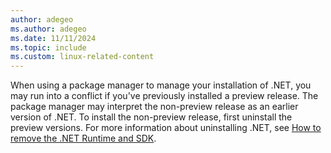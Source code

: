 ```yaml
---
author: adegeo
ms.author: adegeo
ms.date: 11/11/2024
ms.topic: include
ms.custom: linux-related-content
---
```


When using a package manager to manage your installation of .NET, you may run into a conflict if you've previously installed a preview release. The package manager may interpret the non-preview release as an earlier version of .NET. To install the non-preview release, first uninstall the preview versions. For more information about uninstalling .NET, see [How to remove the .NET Runtime and SDK](../remove-runtime-sdk-versions.md?pivots=os-linux#uninstall-net).
